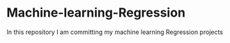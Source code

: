 # Machine-learning-Regression
In this repository I am committing my machine learning Regression projects
